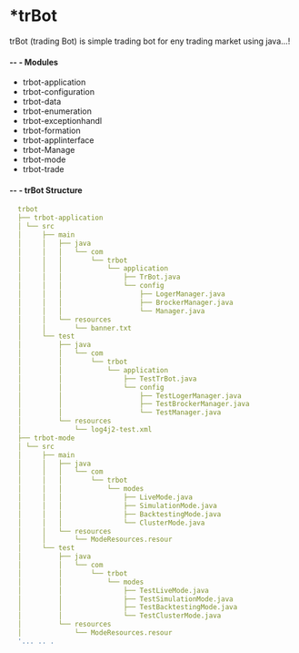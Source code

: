 # *trBot
trBot (trading Bot) is simple trading bot for eny trading market using java...!

#### -- - Modules
- trbot-application
- trbot-configuration 
- trbot-data 
- trbot-enumeration 
- trbot-exceptionhandl 
- trbot-formation 
- trbot-applinterface 
- trbot-Manage 
- trbot-mode 
- trbot-trade
#### -- - trBot Structure
```yaml
  trbot
  ├── trbot-application
  │	└──	src
  │   	├── main
  │   	│   ├── java
  │   	│   │   └── com
  │   	│   │       └── trbot
  │   	│   │           └── application
  │   	│   │               ├── TrBot.java
  │   	│   │               └── config
  │   	│   │                   ├── LogerManager.java
  │   	│   │                   ├── BrockerManager.java
  │   	│   │                   └── Manager.java
  │   	│   └── resources
  │   	│       └── banner.txt
  │   	└── test
  │   	    ├── java
  │   	    │   └── com
  │   	    │       └── trbot
  │   	    │           └── application
  │   	    │               ├── TestTrBot.java
  │   	    │               └── config
  │   	    │                   ├── TestLogerManager.java
  │   	    │                   ├── TestBrockerManager.java
  │   	    │                   └── TestManager.java
  │   	    └── resources
  │   	        └── log4j2-test.xml
  ├── trbot-mode
  │	└──	src
  │   	├── main
  │   	│   ├── java
  │   	│   │   └── com
  │   	│   │       └── trbot
  │   	│   │           └── modes
  │   	│   │               ├── LiveMode.java
  │   	│   │               ├── SimulationMode.java
  │   	│   │               ├── BacktestingMode.java
  │   	│   │               └── ClusterMode.java
  │   	│   └── resources
  │   	│       └── ModeResources.resour
  │   	└── test
  │   	    ├── java
  │   	    │   └── com
  │   	    │       └── trbot
  │   	    │           └── modes
  │   	    │               ├── TestLiveMode.java
  │   	    │               ├── TestSimulationMode.java
  │   	    │               ├── TestBacktestingMode.java
  │   	    │               └── TestClusterMode.java
  │   	    └── resources
  │   	        └── ModeResources.resour
  '... .. .
```